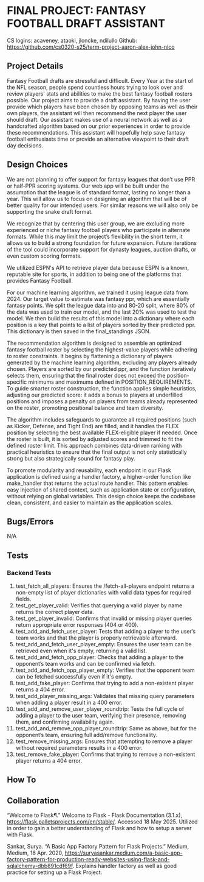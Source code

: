 # FINAL PROJECT: FANTASY FOOTBALL DRAFT ASSISTANT

CS logins: 
acaveney, ataoki, jloncke, ndilullo
Github: https://github.com/cs0320-s25/term-project-aaron-alex-john-nico

## Project Details
Fantasy Football drafts are stressful and difficult. Every Year at the start of the NFL season, people spend countless hours trying to look over and review players' stats and abilities to make the best fantasy football rosters possible. Our project aims to provide a draft assistant. By having the user provide which players have been chosen by opposing teams as well as their own players, the assistant will then recommend the next player the user should draft. Our assistant makes use of a neural network as well as a handcrafted algorithm based on our prior experiences in order to provide these recommendations. This assistant will hopefully help save fantasy football enthusiasts time or provide an alternative viewpoint to their draft day decisions.

## Design Choices
We are not planning to offer support for fantasy leagues that don’t use PPR or half-PPR scoring systems. Our web app will be built under the assumption that the league is of standard format, lasting no longer than a year. This will allow us to focus on designing an algorithm that will be of better quality for our intended users. For similar reasons we will also only be supporting the snake draft format.

We recognize that by centering this user group, we are excluding more experienced or niche fantasy football players who participate in alternate formats. While this may limit the project’s flexibility in the short term, it allows us to build a strong foundation for future expansion. Future iterations of the tool could incorporate support for dynasty leagues, auction drafts, or even custom scoring formats.

We utilized ESPN's API to retrieve player data because ESPN is a known, reputable site for sports, in addition to being one of the platforms that provides Fantasy Football. 

For our machine learning algorithm, we trained it using league data from 2024. Our target value to estimate was fantasy ppr, which are essentially fantasy points. We split the league data into and 80-20 split, where 80% of the data was used to train our model, and the last 20% was used to test the model. We then build the results of this model into a dictionary where each position is a key that points to a list of players sorted by their predicted ppr. This dictionary is then saved in the final_standings JSON.

The recommendation algorithm is designed to assemble an optimized fantasy football roster by selecting the highest-value players while adhering to roster constraints. It begins by flattening a dictionary of players generated by the machine learning algorithm, excluding any players already chosen. Players are sorted by our predicted ppr, and the function iteratively selects them, ensuring that the final roster does not exceed the position-specific minimums and maximums defined in POSITION_REQUIREMENTS. To guide smarter roster construction, the function applies simple heuristics, adjusting our predicted score: it adds a bonus to players at underfilled positions and imposes a penalty on players from teams already represented on the roster, promoting positional balance and team diversity.

The algorithm includes safeguards to guarantee all required positions (such as Kicker, Defense, and Tight End) are filled, and it handles the FLEX position by selecting the best available FLEX-eligible player if needed. Once the roster is built, it is sorted by adjusted scores and trimmed to fit the defined roster limit. This approach combines data-driven ranking with practical heuristics to ensure that the final output is not only statistically strong but also strategically sound for fantasy play.

To promote modularity and reusability, each endpoint in our Flask application is defined using a handler factory, a higher-order function like make_handler that returns the actual route handler. This pattern enables easy injection of shared context, such as application state or configuration, without relying on global variables. This design choice keeps the codebase clean, consistent, and easier to maintain as the application scales.


## Bugs/Errors
N/A

## Tests
### Backend Tests
1. test_fetch_all_players: Ensures the /fetch-all-players endpoint returns a non-empty list of player dictionaries with valid data types for required fields.
2. test_get_player_valid: Verifies that querying a valid player by name returns the correct player data.
3. test_get_player_invalid: Confirms that invalid or missing player queries return appropriate error responses (404 or 400).
4. test_add_and_fetch_user_player: Tests that adding a player to the user’s team works and that the player is properly retrievable afterward.
5. test_add_and_fetch_user_player_empty: Ensures the user team can be retrieved even when it's empty, returning a valid list.
6. test_add_and_fetch_opp_player: Checks that adding a player to the opponent’s team works and can be confirmed via fetch.
7. test_add_and_fetch_opp_player_empty: Verifies that the opponent team can be fetched successfully even if it's empty.
8. test_add_fake_player: Confirms that trying to add a non-existent player returns a 404 error.
9. test_add_player_missing_args: Validates that missing query parameters when adding a player result in a 400 error.
10. test_add_and_remove_user_player_roundtrip: Tests the full cycle of adding a player to the user team, verifying their presence, removing them, and confirming availability again.
11. test_add_and_remove_opp_player_roundtrip: Same as above, but for the opponent’s team, ensuring full add/remove functionality.
12. test_remove_missing_args: Ensures that attempting to remove a player without required parameters results in a 400 error.
13. test_remove_fake_player: Confirms that trying to remove a non-existent player returns a 404 error.



## How To


## Collaboration
“Welcome to Flask¶.” Welcome to Flask - Flask Documentation (3.1.x), https://flask.palletsprojects.com/en/stable/. Accessed 18 May 2025. 
Utilized in order to gain a better understanding of Flask and how to setup a server with Flask.

Sankar, Surya. “A Basic App Factory Pattern for Flask Projects.” Medium, Medium, 16 Apr. 2020, https://suryasankar.medium.com/a-basic-app-factory-pattern-for-production-ready-websites-using-flask-and-sqlalchemy-dbb891cdf69f. 
Explains handler factory as well as good practice for setting up a Flask Project.